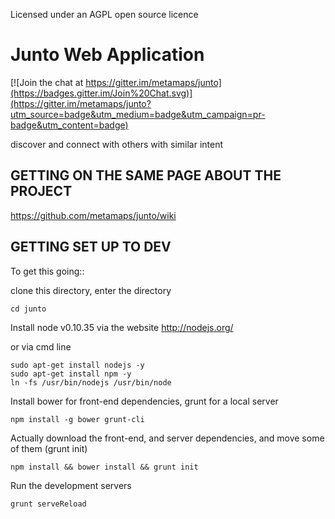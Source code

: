 Licensed under an AGPL open source licence

# Junto Web Application #

[![Join the chat at https://gitter.im/metamaps/junto](https://badges.gitter.im/Join%20Chat.svg)](https://gitter.im/metamaps/junto?utm_source=badge&utm_medium=badge&utm_campaign=pr-badge&utm_content=badge)

discover and connect with others with similar intent

## GETTING ON THE SAME PAGE ABOUT THE PROJECT ##

https://github.com/metamaps/junto/wiki

## GETTING SET UP TO DEV ##

To get this going::

clone this directory, enter the directory
```
cd junto
```

Install node v0.10.35 via the website http://nodejs.org/

or via cmd line
```
sudo apt-get install nodejs -y
sudo apt-get install npm -y
ln -fs /usr/bin/nodejs /usr/bin/node
```

Install bower for front-end dependencies, grunt for a local server
```
npm install -g bower grunt-cli
```

Actually download the front-end, and server dependencies, and move some of them (grunt init)
```
npm install && bower install && grunt init
```

Run the development servers
```
grunt serveReload
```
